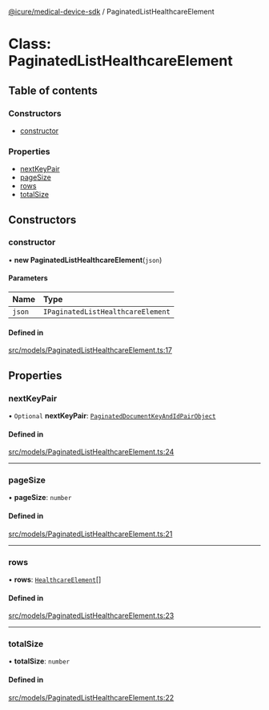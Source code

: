 [@icure/medical-device-sdk](../modules.md) / PaginatedListHealthcareElement

# Class: PaginatedListHealthcareElement

## Table of contents

### Constructors

- [constructor](PaginatedListHealthcareElement.md#constructor)

### Properties

- [nextKeyPair](PaginatedListHealthcareElement.md#nextkeypair)
- [pageSize](PaginatedListHealthcareElement.md#pagesize)
- [rows](PaginatedListHealthcareElement.md#rows)
- [totalSize](PaginatedListHealthcareElement.md#totalsize)

## Constructors

### constructor

• **new PaginatedListHealthcareElement**(`json`)

#### Parameters

| Name | Type |
| :------ | :------ |
| `json` | `IPaginatedListHealthcareElement` |

#### Defined in

[src/models/PaginatedListHealthcareElement.ts:17](https://github.com/icure/icure-medical-device-js-sdk/blob/e20bfa1/src/models/PaginatedListHealthcareElement.ts#L17)

## Properties

### nextKeyPair

• `Optional` **nextKeyPair**: [`PaginatedDocumentKeyAndIdPairObject`](PaginatedDocumentKeyAndIdPairObject.md)

#### Defined in

[src/models/PaginatedListHealthcareElement.ts:24](https://github.com/icure/icure-medical-device-js-sdk/blob/e20bfa1/src/models/PaginatedListHealthcareElement.ts#L24)

___

### pageSize

• **pageSize**: `number`

#### Defined in

[src/models/PaginatedListHealthcareElement.ts:21](https://github.com/icure/icure-medical-device-js-sdk/blob/e20bfa1/src/models/PaginatedListHealthcareElement.ts#L21)

___

### rows

• **rows**: [`HealthcareElement`](HealthcareElement.md)[]

#### Defined in

[src/models/PaginatedListHealthcareElement.ts:23](https://github.com/icure/icure-medical-device-js-sdk/blob/e20bfa1/src/models/PaginatedListHealthcareElement.ts#L23)

___

### totalSize

• **totalSize**: `number`

#### Defined in

[src/models/PaginatedListHealthcareElement.ts:22](https://github.com/icure/icure-medical-device-js-sdk/blob/e20bfa1/src/models/PaginatedListHealthcareElement.ts#L22)
